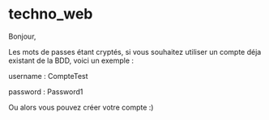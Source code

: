 # techno_web

Bonjour, 


Les mots de passes étant cryptés, si vous souhaitez utiliser un compte déja existant de la BDD, voici un exemple :


username : CompteTest


password : Password1


Ou alors vous pouvez créer votre compte :)
